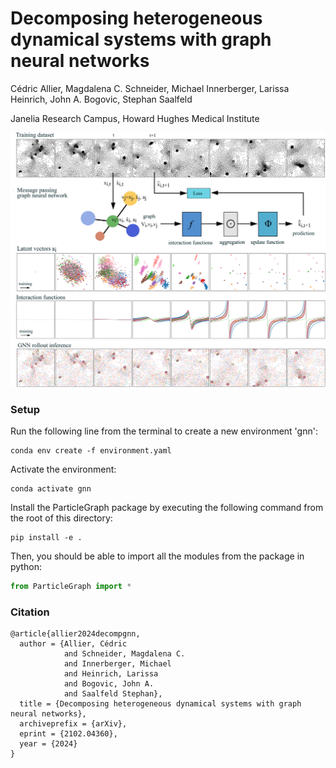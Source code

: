 # Decomposing heterogeneous dynamical systems with graph neural networks
Cédric Allier, Magdalena C. Schneider, Michael Innerberger, Larissa Heinrich, John A. Bogovic, Stephan Saalfeld

Janelia Research Campus, Howard Hughes Medical Institute

![Summary of the GNN workflow](resources/gnn-summary.png)

### Setup
Run the following line from the terminal to create a new environment 'gnn':
```
conda env create -f environment.yaml
```

Activate the environment:
```
conda activate gnn
```

Install the ParticleGraph package by executing the following command from the root of this directory:
```
pip install -e .
```

Then, you should be able to import all the modules from the package in python:
```python
from ParticleGraph import *
```
### Citation
```
@article{allier2024decompgnn,
  author = {Allier, Cédric
            and Schneider, Magdalena C.
            and Innerberger, Michael
            and Heinrich, Larissa
            and Bogovic, John A.
            and Saalfeld Stephan},
  title = {Decomposing heterogeneous dynamical systems with graph neural networks},
  archiveprefix = {arXiv},
  eprint = {2102.04360},
  year = {2024}
}
```
